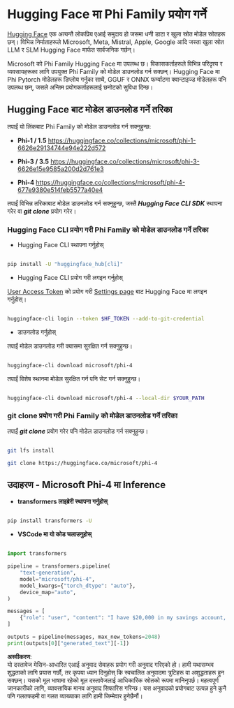 # **Hugging Face मा Phi Family प्रयोग गर्ने**

[Hugging Face](https://huggingface.co/) एक अत्यन्तै लोकप्रिय एआई समुदाय हो जसमा धनी डाटा र खुला स्रोत मोडेल स्रोतहरू छन्। विभिन्न निर्माताहरूले Microsoft, Meta, Mistral, Apple, Google आदि जस्ता खुला स्रोत LLM र SLM Hugging Face मार्फत सार्वजनिक गर्छन्।

Microsoft को Phi Family Hugging Face मा उपलब्ध छ। विकासकर्ताहरूले विभिन्न परिदृश्य र व्यवसायहरूका लागि उपयुक्त Phi Family को मोडेल डाउनलोड गर्न सक्छन्। Hugging Face मा Phi Pytorch मोडेलहरू डिप्लोय गर्नुका साथै, GGUF र ONNX फर्म्याटमा क्वान्टाइज्ड मोडेलहरू पनि उपलब्ध छन्, जसले अन्तिम प्रयोगकर्ताहरूलाई छनोटको सुविधा दिन्छ। 

## **Hugging Face बाट मोडेल डाउनलोड गर्ने तरिका**

तपाईं यो लिंकबाट Phi Family को मोडेल डाउनलोड गर्न सक्नुहुन्छ:

-  **Phi-1 / 1.5** https://huggingface.co/collections/microsoft/phi-1-6626e29134744e94e222d572

-  **Phi-3 / 3.5** https://huggingface.co/collections/microsoft/phi-3-6626e15e9585a200d2d761e3

-  **Phi-4** https://huggingface.co/collections/microsoft/phi-4-677e9380e514feb5577a40e4

तपाईं विभिन्न तरिकाबाट मोडेल डाउनलोड गर्न सक्नुहुन्छ, जस्तै ***Hugging Face CLI SDK*** स्थापना गरेर वा ***git clone*** प्रयोग गरेर।

### **Hugging Face CLI प्रयोग गरी Phi Family को मोडेल डाउनलोड गर्ने तरिका**

- Hugging Face CLI स्थापना गर्नुहोस्

```bash

pip install -U "huggingface_hub[cli]"

```

- Hugging Face CLI प्रयोग गरी लगइन गर्नुहोस्

[User Access Token](https://huggingface.co/docs/hub/security-tokens) को प्रयोग गरी [Settings page](https://huggingface.co/settings/tokens) बाट Hugging Face मा लगइन गर्नुहोस्।

```bash

huggingface-cli login --token $HF_TOKEN --add-to-git-credential

```

- डाउनलोड गर्नुहोस्

तपाईं मोडेल डाउनलोड गरी क्यासमा सुरक्षित गर्न सक्नुहुन्छ।

```bash

huggingface-cli download microsoft/phi-4

```

तपाईं विशेष स्थानमा मोडेल सुरक्षित गर्न पनि सेट गर्न सक्नुहुन्छ।

```bash

huggingface-cli download microsoft/phi-4 --local-dir $YOUR_PATH

```

### **git clone प्रयोग गरी Phi Family को मोडेल डाउनलोड गर्ने तरिका**

तपाईं ***git clone*** प्रयोग गरेर पनि मोडेल डाउनलोड गर्न सक्नुहुन्छ।

```bash

git lfs install

git clone https://huggingface.co/microsoft/phi-4

```

## **उदाहरण - Microsoft Phi-4 मा Inference**

- **transformers लाइब्रेरी स्थापना गर्नुहोस्**

```bash

pip install transformers -U

```

- **VSCode मा यो कोड चलाउनुहोस्**

```python

import transformers

pipeline = transformers.pipeline(
    "text-generation",
    model="microsoft/phi-4",
    model_kwargs={"torch_dtype": "auto"},
    device_map="auto",
)

messages = [
    {"role": "user", "content": "I have $20,000 in my savings account, where I receive a 4% profit per year and payments twice a year. Can you please tell me how long it will take for me to become a millionaire? Also, can you please explain the math step by step as if you were explaining it to an uneducated person?"},
]

outputs = pipeline(messages, max_new_tokens=2048)
print(outputs[0]["generated_text"][-1])

```

**अस्वीकरण**:  
यो दस्तावेज मेसिन-आधारित एआई अनुवाद सेवाहरू प्रयोग गरी अनुवाद गरिएको हो। हामी यथासम्भव शुद्धताको लागि प्रयास गर्छौं, तर कृपया ध्यान दिनुहोस् कि स्वचालित अनुवादमा त्रुटिहरू वा अशुद्धताहरू हुन सक्छन्। यसको मूल भाषामा रहेको मूल दस्तावेजलाई आधिकारिक स्रोतको रूपमा मानिनुपर्छ। महत्वपूर्ण जानकारीको लागि, व्यावसायिक मानव अनुवाद सिफारिस गरिन्छ। यस अनुवादको प्रयोगबाट उत्पन्न हुने कुनै पनि गलतफहमी वा गलत व्याख्याका लागि हामी जिम्मेवार हुनेछैनौं।